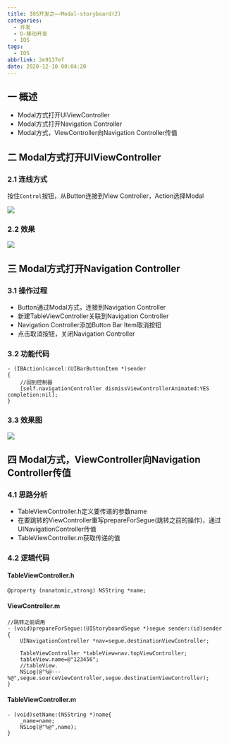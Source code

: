 ```yaml
---
title: IOS开发之——Modal-storyboard(2)
categories:
  - 开发
  - D-移动开发
  - IOS
tags:
  - IOS
abbrlink: 2e9137ef
date: 2020-12-10 00:04:20
---
```

## 一 概述

* Modal方式打开UIViewController
* Modal方式打开Navigation Controller
* Modal方式，ViewController向Navigation Controller传值

<!--more-->

## 二 Modal方式打开UIViewController

### 2.1 连线方式

按住`Control`按钮，从Button连接到View Controller，Action选择Modal

![][1]

### 2.2 效果
![][2]
## 三 Modal方式打开Navigation Controller

### 3.1 操作过程

* Button通过Modal方式，连接到Navigation Controller
* 新建TableViewController关联到Navigation Controller
* Navigation Controller添加Button Bar Item取消按钮
* 点击取消按钮，关闭Navigation Controller

### 3.2 功能代码

```
- (IBAction)cancel:(UIBarButtonItem *)sender
{
    //回到控制器
    [self.navigationController dismissViewControllerAnimated:YES completion:nil];
}
```

### 3.3 效果图
![][3]

## 四 Modal方式，ViewController向Navigation Controller传值

### 4.1 思路分析

* TableViewController.h定义要传递的参数name
* 在要跳转的ViewController重写prepareForSegue(跳转之前的操作)，通过UINavigationController传值
* TableViewController.m获取传递的值

### 4.2 逻辑代码

#### TableViewController.h

```
@property (nonatomic,strong) NSString *name;
```

#### ViewController.m

```
//跳转之前调用
- (void)prepareForSegue:(UIStoryboardSegue *)segue sender:(id)sender
{
    UINavigationController *nav=segue.destinationViewController;
    
    TableViewController *tableView=nav.topViewController;
    tableView.name=@"123456";
    //tableView.
    NSLog(@"%@---%@",segue.sourceViewController,segue.destinationViewController);
}
```

#### TableViewController.m

```
- (void)setName:(NSString *)name{
    _name=name;
    NSLog(@"%@",name);
}
```




[1]:https://cdn.jsdelivr.net/gh/PGzxc/CDN@master/blog-ios/ios-modal-storyboard-line-modal.png
[2]:https://cdn.jsdelivr.net/gh/PGzxc/CDN@master/blog-ios/ios-storyboard-button-jump-viewcontroller.gif
[3]:https://cdn.jsdelivr.net/gh/PGzxc/CDN@master/blog-ios/ios-storyboard-button-jump-navigation.gif